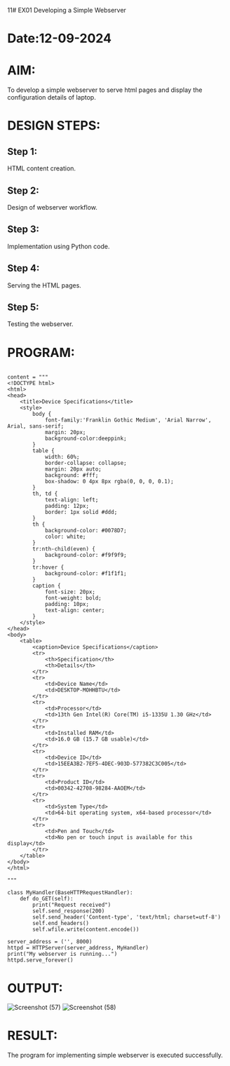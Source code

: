 11# EX01 Developing a Simple Webserver

# Date:12-09-2024
# AIM:
To develop a simple webserver to serve html pages and display the configuration details of laptop.

# DESIGN STEPS:
## Step 1:
HTML content creation.

## Step 2:
Design of webserver workflow.

## Step 3:
Implementation using Python code.

## Step 4:
Serving the HTML pages.

## Step 5:
Testing the webserver.

# PROGRAM:
```from http.server import HTTPServer, BaseHTTPRequestHandler

content = """
<!DOCTYPE html>
<html>
<head>
    <title>Device Specifications</title>
    <style>
        body {
            font-family:'Franklin Gothic Medium', 'Arial Narrow', Arial, sans-serif;
            margin: 20px;
            background-color:deeppink;
        }
        table {
            width: 60%;
            border-collapse: collapse;
            margin: 20px auto;
            background: #fff;
            box-shadow: 0 4px 8px rgba(0, 0, 0, 0.1);
        }
        th, td {
            text-align: left;
            padding: 12px;
            border: 1px solid #ddd;
        }
        th {
            background-color: #0078D7;
            color: white;
        }
        tr:nth-child(even) {
            background-color: #f9f9f9;
        }
        tr:hover {
            background-color: #f1f1f1;
        }
        caption {
            font-size: 20px;
            font-weight: bold;
            padding: 10px;
            text-align: center;
        }
    </style>
</head>
<body>
    <table>
        <caption>Device Specifications</caption>
        <tr>
            <th>Specification</th>
            <th>Details</th>
        </tr>
        <tr>
            <td>Device Name</td>
            <td>DESKTOP-MOHHBTU</td>
        </tr>
        <tr>
            <td>Processor</td>
            <td>13th Gen Intel(R) Core(TM) i5-1335U 1.30 GHz</td>
        </tr>
        <tr>
            <td>Installed RAM</td>
            <td>16.0 GB (15.7 GB usable)</td>
        </tr>
        <tr>
            <td>Device ID</td>
            <td>15EEA3B2-7EF5-4DEC-903D-577382C3C005</td>
        </tr>
        <tr>
            <td>Product ID</td>
            <td>00342-42708-98284-AAOEM</td>
        </tr>
        <tr>
            <td>System Type</td>
            <td>64-bit operating system, x64-based processor</td>
        </tr>
        <tr>
            <td>Pen and Touch</td>
            <td>No pen or touch input is available for this display</td>
        </tr>
    </table>
</body>
</html>

"""

class MyHandler(BaseHTTPRequestHandler):
    def do_GET(self):
        print("Request received")
        self.send_response(200)
        self.send_header('Content-type', 'text/html; charset=utf-8')
        self.end_headers()
        self.wfile.write(content.encode())

server_address = ('', 8000)
httpd = HTTPServer(server_address, MyHandler)
print("My webserver is running...")
httpd.serve_forever()
```
# OUTPUT:
![Screenshot (57)](https://github.com/user-attachments/assets/8dbabd17-23ff-4b54-97bd-5a428fb15bda)
![Screenshot (58)](https://github.com/user-attachments/assets/986cd6f3-1e71-414e-8e92-01b4dd2a2366)


# RESULT:
The program for implementing simple webserver is executed successfully.
